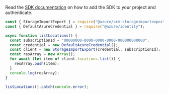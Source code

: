 Read the [SDK documentation](https://github.com/Azure/azure-sdk-for-js/blob/%40azure%2Farm-storageimportexport_2.0.1/sdk/storageimportexport/arm-storageimportexport/README.md) on how to add the SDK to your project and authenticate.

```javascript
const { StorageImportExport } = require("@azure/arm-storageimportexport");
const { DefaultAzureCredential } = require("@azure/identity");

async function listLocations() {
  const subscriptionId = "00000000-0000-0000-0000-000000000000";
  const credential = new DefaultAzureCredential();
  const client = new StorageImportExport(credential, subscriptionId);
  const resArray = new Array();
  for await (let item of client.locations.list()) {
    resArray.push(item);
  }
  console.log(resArray);
}

listLocations().catch(console.error);
```
